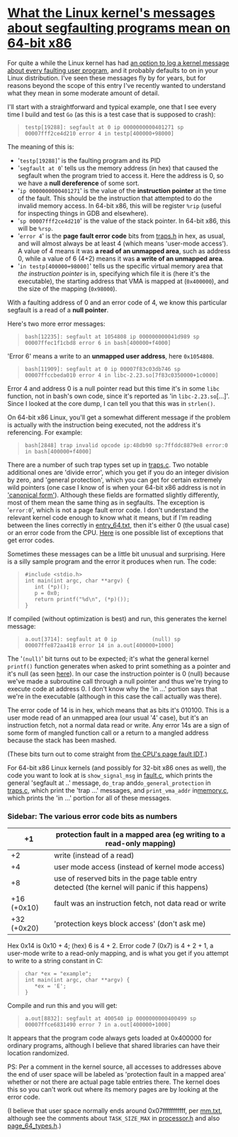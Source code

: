 # [What the Linux kernel's messages about segfaulting programs mean on 64-bit x86](https://utcc.utoronto.ca/~cks/space/blog/linux/KernelSegfaultMessageMeaning)

For quite a while the Linux kernel has had [an option to log a kernel message about every faulting user program](https://utcc.utoronto.ca/~cks/space/blog/linux/ShuttingUpSegfaultSyslogs), and it probably defaults to on in your Linux distribution. I've seen these messages fly by for years, but for reasons beyond the scope of this entry I've recently wanted to understand what they mean in some moderate amount of detail.

I'll start with a straightforward and typical example, one that I see every time I build and test `Go` (as this is a test case that is supposed to crash):

> ```
> testp[19288]: segfault at 0 ip 0000000000401271 sp 00007fff2ce4d210 error 4 in testp[400000+98000]
> ```

The meaning of this is:

- '`testp[19288]`' is the faulting program and its PID
- '`segfault at 0`' tells us the memory address (in hex) that caused the segfault when the program tried to access it. Here the address is 0, so we have a **null dereference** of some sort.
- '`ip 0000000000401271`' is the value of the **instruction pointer** at the time of the fault. This should be the instruction that attempted to do the invalid memory access. In 64-bit x86, this will be register `%rip` (useful for inspecting things in GDB and elsewhere).
- '`sp 00007fff2ce4d210`' is the value of the stack pointer. In 64-bit x86, this will be `%rsp`.
- '`error 4`' is the **page fault error code** bits from [traps.h](https://git.kernel.org/pub/scm/linux/kernel/git/torvalds/linux.git/tree/arch/x86/include/asm/traps.h#n148) in hex, as usual, and will almost always be at least 4 (which means 'user-mode access'). A value of 4 means it was **a read of an unmapped area**, such as address 0, while a value of 6 (4+2) means it was **a write of an unmapped area**.
- '`in testp[400000+98000]`' tells us the specific virtual memory area that *the instruction pointer* is in, specifying which file it is (here it's the executable), the starting address that VMA is mapped at (`0x400000`), and the size of the mapping (`0x98000`).

With a faulting address of 0 and an error code of 4, we know this particular segfault is a read of a **null pointer**.

Here's two more error messages:

> ```
> bash[12235]: segfault at 1054808 ip 000000000041d989 sp 00007ffec1f1cbd8 error 6 in bash[400000+f4000]
> ```

'Error 6' means a write to an **unmapped user address**, here `0x1054808`.

> ```
> bash[11909]: segfault at 0 ip 00007f83c03db746 sp 00007ffccbeda010 error 4 in libc-2.23.so[7f83c0350000+1c0000]
> ```

Error 4 and address 0 is a null pointer read but this time it's in some `libc` function, not in bash's own code, since it's reported as 'in `libc-2.23.so`[...]'. Since I looked at the core dump, I can tell you that this was in `strlen()`.

On 64-bit x86 Linux, you'll get a somewhat different message if the problem is actually with the instruction being executed, not the address it's referencing. For example:

> ```
> bash[2848] trap invalid opcode ip:48db90 sp:7ffddc8879e8 error:0 in bash[400000+f4000]
> ```

There are a number of such trap types set up in [traps.c](https://git.kernel.org/pub/scm/linux/kernel/git/torvalds/linux.git/tree/arch/x86/kernel/traps.c#n313). Two notable additional ones are 'divide error', which you get if you do an integer division by zero, and 'general protection', which you can get for certain extremely wild pointers (one case I know of is when your 64-bit x86 address is not in ['canonical form'](https://en.wikipedia.org/wiki/X86-64#Virtual_address_space_details)). Although these fields are formatted slightly differently, most of them mean the same thing as in segfaults. The exception is '`error:0`', which is not a page fault error code. I don't understand the relevant kernel code enough to know what it means, but if I'm reading between the lines correctly in [entry_64.txt](https://www.kernel.org/doc/Documentation/x86/entry_64.txt), then it's either 0 (the usual case) or an error code from the CPU. [Here](https://wiki.osdev.org/Exceptions) is one possible list of exceptions that get error codes.

Sometimes these messages can be a little bit unusual and surprising. Here is a silly sample program and the error it produces when run. The code:

> ```
> #include <stdio.h>
> int main(int argc, char **argv) {
>    int (*p)();
>    p = 0x0;
>    return printf("%d\n", (*p)());
> }
> ```

If compiled (without optimization is best) and run, this generates the kernel message:

> ```
> a.out[3714]: segfault at 0 ip           (null) sp 00007ffe872aa418 error 14 in a.out[400000+1000]
> ```

The '`(null)`' bit turns out to be expected; it's what the general kernel `printf()` function generates when asked to print something as a pointer and it's null (as seen [here](https://git.kernel.org/pub/scm/linux/kernel/git/torvalds/linux.git/tree/lib/vsprintf.c#n1852)). In our case the instruction pointer is 0 (null) because we've made a subroutine call through a null pointer and thus we're trying to execute code at address 0. I don't know why the 'in ...' portion says that we're in the executable (although in this case the call actually was there).

The error code of 14 is in hex, which means that as bits it's 010100. This is a user mode read of an unmapped area (our usual '4' case), but it's an instruction fetch, not a normal data read or write. Any error 14s are a sign of some form of mangled function call or a return to a mangled address because the stack has been mashed.

(These bits turn out to come straight from [the CPU's page fault IDT](https://wiki.osdev.org/Exceptions#Page_Fault).)

For 64-bit x86 Linux kernels (and possibly for 32-bit x86 ones as well), the code you want to look at is `show_signal_msg` in [fault.c](https://git.kernel.org/pub/scm/linux/kernel/git/torvalds/linux.git/tree/arch/x86/mm/fault.c), which prints the general 'segfault at ..' message, `do_trap` and`do_general_protection` in [traps.c](https://git.kernel.org/pub/scm/linux/kernel/git/torvalds/linux.git/tree/arch/x86/kernel/traps.c), which print the 'trap ...' messages, and `print_vma_addr` in[memory.c](https://git.kernel.org/pub/scm/linux/kernel/git/torvalds/linux.git/tree/mm/memory.c), which prints the 'in ...' portion for all of these messages.

### Sidebar: The various error code bits as numbers

| +1          | protection fault in a mapped area (eg writing to a read-only mapping) |
| ----------- | ------------------------------------------------------------ |
| +2          | write (instead of a read)                                    |
| +4          | user mode access (instead of kernel mode access)             |
| +8          | use of reserved bits in the page table entry detected (the kernel will panic if this happens) |
| +16 (+0x10) | fault was an instruction fetch, not data read or write       |
| +32 (+0x20) | 'protection keys block access' (don't ask me)                |

Hex 0x14 is 0x10 + 4; (hex) 6 is 4 + 2. Error code 7 (0x7) is 4 + 2 + 1, a user-mode write to a read-only mapping, and is what you get if you attempt to write to a string constant in C:

> ```
> char *ex = "example";
> int main(int argc, char **argv) {
>    *ex = 'E';
> }
> ```

Compile and run this and you will get:

> ```
> a.out[8832]: segfault at 400540 ip 0000000000400499 sp 00007ffce6831490 error 7 in a.out[400000+1000]
> ```

It appears that the program code always gets loaded at 0x400000 for ordinary programs, although I believe that shared libraries can have their location randomized.

PS: Per a comment in the kernel source, all accesses to addresses above the end of user space will be labeled as 'protection fault in a mapped area' whether or not there are actual page table entries there. The kernel does this so you can't work out where its memory pages are by looking at the error code.

(I believe that user space normally ends around 0x07fffffffffff, per [mm.txt](https://www.kernel.org/doc/Documentation/x86/x86_64/mm.txt), although see the comments about `TASK_SIZE_MAX` in [processor.h](https://git.kernel.org/pub/scm/linux/kernel/git/torvalds/linux.git/tree/arch/x86/include/asm/processor.h) and also [page_64_types.h](https://git.kernel.org/pub/scm/linux/kernel/git/torvalds/linux.git/tree/arch/x86/include/asm/page_64_types.h).)